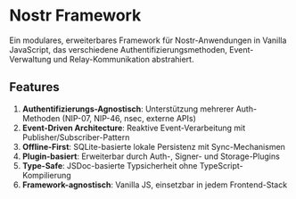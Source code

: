 # Nostr Framework
Ein modulares, erweiterbares Framework für Nostr-Anwendungen in Vanilla JavaScript, das verschiedene Authentifizierungsmethoden, Event-Verwaltung und Relay-Kommunikation abstrahiert.

## Features

1. **Authentifizierungs-Agnostisch**: Unterstützung mehrerer Auth-Methoden (NIP-07, NIP-46, nsec, externe APIs)
2. **Event-Driven Architecture**: Reaktive Event-Verarbeitung mit Publisher/Subscriber-Pattern
3. **Offline-First**: SQLite-basierte lokale Persistenz mit Sync-Mechanismen
4. **Plugin-basiert**: Erweiterbar durch Auth-, Signer- und Storage-Plugins
5. **Type-Safe**: JSDoc-basierte Typsicherheit ohne TypeScript-Kompilierung
6. **Framework-agnostisch**: Vanilla JS, einsetzbar in jedem Frontend-Stack
